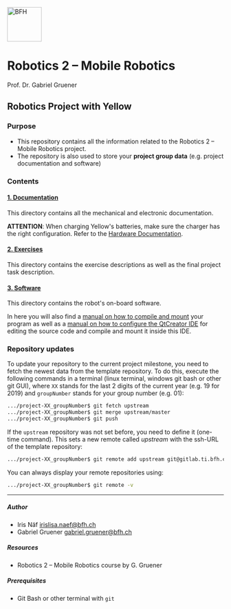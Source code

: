 <a href="https://www.bfh.ch/de/studium/bachelor/mikro-medizintechnik/" target="blank">
<img src="https://www.bfh.ch/dam/jcr:63dbff1d-5056-4168-b6ce-acfdf8415ef8/Logo%20BFH.svg" alt="BFH" width="80"/>
</a>

# Robotics 2 – Mobile Robotics
Prof. Dr. Gabriel Gruener
## Robotics Project with Yellow

### Purpose
  * This repository contains all the information related to the Robotics 2 – Mobile Robotics project.
  * The repository is also used to store your __project group data__ (e.g. project documentation and software)

### Contents
#### [1. Documentation](Documentation/README.md)  
This directory contains all the mechanical and electronic documentation.

**ATTENTION**: When charging Yellow's batteries, make sure the charger has the right configuration. Refer to the [Hardware Documentation](Documentation/README.md).

#### [2. Exercises](Exercises/README.md)
This directory contains the exercise descriptions as well as the final project task description.

#### [3. Software](Software)  
This directory contains the robot's on-board software.

In here you will also find a [manual on how to compile and mount](Software/README.md) your program as well as a [manual on how to configure the QtCreator IDE](Software/QtCreator-projectConfiguration-Windows.md) for editing the source code and compile and mount it inside this IDE.

### Repository updates
To update your repository to the current project milestone, you need to fetch the newest data from the template repository.
To do this, execute the following commands in a terminal (linux terminal, windows git bash or other git GUI), where `XX` stands for the last 2 digits of the current year (e.g. 19 for 2019) and `groupNumber` stands for your group number (e.g. 01):

```bash
.../project-XX_groupNumber$ git fetch upstream
.../project-XX_groupNumber$ git merge upstream/master
.../project-XX_groupNumber$ git push
```

If the `upstream` repository was not set before, you need to define it (one-time command). This sets a new remote called _upstream_ with the ssh-URL of the template repository:

```bash
.../project-XX_groupNumber$ git remote add upstream git@gitlab.ti.bfh.ch:roboticsLab/Education/BTF6420/project-XX-template.git
```

You can always display your remote repositories using:

```bash
.../project-XX_groupNumber$ git remote -v
```

---
  
##### Author
  * Iris Näf <irislisa.naef@bfh.ch>
  * Gabriel Gruener <gabriel.gruener@bfh.ch>

##### Resources
  * Robotics 2 – Mobile Robotics course by G. Gruener

##### Prerequisites
  * Git​ Bash or other terminal with `git`
